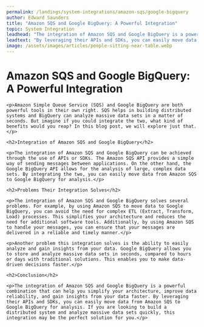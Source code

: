 ```yaml
---
permalink: /landings/system-integrations/amazon-sqs/google-bigquery
author: Edward Saunders
title: "Amazon SQS and Google BigQuery: A Powerful Integration"
topic: System Integration
leadhead: "The integration of Amazon SQS and Google BigQuery is a powerful combination that can help you simplify your architecture, improve data reliability, and gain insights from your data faster"
leadtext: "By leveraging their APIs and SDKs, you can easily move data from Amazon SQS to Google BigQuery for analysis. If you are looking to build a distributed system and analyze massive data sets quickly, this integration may be the perfect solution for you."
image: /assets/images/articles/people-sitting-near-table.webp
---
```

<div class="arttext">	<h1>Amazon SQS and Google BigQuery: A Powerful Integration</h1>

	<p>Amazon Simple Queue Service (SQS) and Google BigQuery are both powerful tools in their own right. SQS helps in building distributed systems and BigQuery can analyze massive data sets in a matter of seconds. But imagine if you could integrate the two, what kind of benefits would you reap? In this blog post, we will explore just that.</p>

	<h2>Integration of Amazon SQS and Google BigQuery</h2>

	<p>The integration of Amazon SQS and Google BigQuery can be achieved through the use of APIs or SDKs. The Amazon SQS API provides a simple way of sending messages between applications. On the other hand, the Google BigQuery API allows for the analysis of large, complex data sets. By integrating the two, you can easily move data from Amazon SQS to Google BigQuery for analysis.</p>

	<h2>Problems Their Integration Solves</h2>

	<p>The integration of Amazon SQS and Google BigQuery solves several problems. For example, by using Amazon SQS to move data to Google BigQuery, you can avoid the need for complex ETL (Extract, Transform, Load) processes. This simplifies your architecture and reduces the need for additional software tools. Additionally, by using Amazon SQS to handle your messages, you can ensure that your messages are delivered in a reliable and timely manner.</p>

	<p>Another problem this integration solves is the ability to easily analyze and gain insights from your data. Google BigQuery allows you to store and analyze massive data sets in seconds, compared to hours or days with traditional solutions. This enables you to make data-driven decisions faster.</p>

	<h2>Conclusion</h2>

	<p>The integration of Amazon SQS and Google BigQuery is a powerful combination that can help you simplify your architecture, improve data reliability, and gain insights from your data faster. By leveraging their APIs and SDKs, you can easily move data from Amazon SQS to Google BigQuery for analysis. If you are looking to build a distributed system and analyze massive data sets quickly, this integration may be the perfect solution for you.</p>
</div>